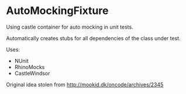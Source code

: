 # AutoMockingFixture

Using castle container for auto mocking in unit tests. 

Automatically creates stubs for all dependencies of the class under test. 

Uses: 
* NUnit
* RhinoMocks
* CastleWindsor

Original idea stolen from http://mookid.dk/oncode/archives/2345 
